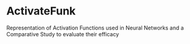 # ActivateFunk
Representation of Activation Functions used in Neural Networks and a Comparative Study to evaluate their efficacy
